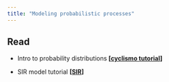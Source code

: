 ```yaml
---
title: "Modeling probabilistic processes"
---
```



## Read


- Intro to probability distributions **[[cyclismo tutorial](https://cyclismo.org/tutorial/R/probability.html)]**


- SIR model tutorial **[[SIR](https://rpubs.com/choisy/sir)]**
